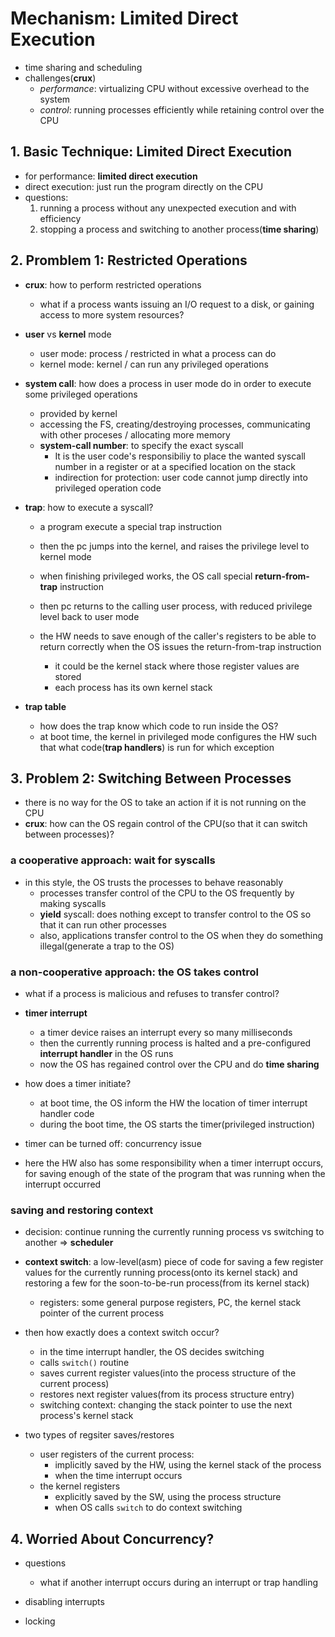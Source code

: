 # Mechanism: Limited Direct Execution
- time sharing and scheduling
- challenges(**crux**)
  - *performance*: virtualizing CPU without excessive overhead to the system
  - *control*: running processes efficiently while retaining control over the CPU

## 1. Basic Technique: Limited Direct Execution
- for performance: **limited direct execution**
- direct execution: just run the program directly on the CPU
- questions:
  1. running a process without any unexpected execution and with efficiency
  2. stopping a process and switching to another process(**time sharing**)

## 2. Promblem 1: Restricted Operations
- **crux**: how to perform restricted operations
  - what if a process wants issuing an I/O request to a disk, or gaining access to more system resources?

- **user** vs **kernel** mode
  - user mode: process / restricted in what a process can do
  - kernel mode: kernel / can run any privileged operations

- **system call**: how does a process in user mode do in order to execute some privileged operations
  - provided by kernel
  - accessing the FS, creating/destroying processes, communicating with other proceses / allocating more memory
  - **system-call number**: to specify the exact syscall
    - It is the user code's responsibiliy to place the wanted syscall number in a register or at a specified location on the stack
    - indirection for protection: user code cannot jump directly into privileged operation code

- **trap**: how to execute a syscall?
  - a program execute a special trap instruction
  - then the pc jumps into the kernel, and raises the privilege level to kernel mode
  - when finishing privileged works, the OS call special **return-from-trap** instruction
  - then pc returns to the calling user process, with reduced privilege level back to user mode

  - the HW needs to save enough of the caller's registers to be able to return correctly when the OS
  issues the return-from-trap instruction
    - it could be the kernel stack where those register values are stored
    - each process has its own kernel stack

- **trap table**
  - how does the trap know which code to run inside the OS?
  - at boot time, the kernel in privileged mode configures the HW such that what code(**trap handlers**) is run for which exception

## 3. Problem 2: Switching Between Processes
- there is no way for the OS to take an action if it is not running on the CPU
- **crux**: how can the OS regain control of the CPU(so that it can switch between processes)?

### a cooperative approach: wait for syscalls
- in this style, the OS trusts the processes to behave reasonably 
  - processes transfer control of the CPU to the OS frequently by making syscalls 
  - **yield** syscall: does nothing except to transfer control to the OS so that it can run other processes
  - also, applications transfer control to the OS when they do something illegal(generate a trap to the OS)

### a non-cooperative approach: the OS takes control
- what if a process is malicious and refuses to transfer control?
- **timer interrupt**
  - a timer device raises an interrupt every so many milliseconds
  - then the currently running process is halted and a pre-configured **interrupt handler** in the OS runs
  - now the OS has regained control over the CPU and do **time sharing**

- how does a timer initiate?
  - at boot time, the OS inform the HW the location of timer interrupt handler code
  - during the boot time, the OS starts the timer(privileged instruction)

- timer can be turned off: concurrency issue

- here the HW also has some responsibility when a timer interrupt occurs, for saving enough of the state of the program that was running when the interrupt occurred

### saving and restoring context
- decision: continue running the currently running process vs switching to another => **scheduler**
- **context switch**: a low-level(asm) piece of code for saving a few register values for the currently running process(onto its kernel stack) and restoring a few for the soon-to-be-run process(from its kernel stack)
  - registers: some general purpose registers, PC, the kernel stack pointer of the current process

- then how exactly does a context switch occur?
  - in the time interrupt handler, the OS decides switching
  - calls `switch()` routine
  - saves current register values(into the process structure of the current process)
  - restores next register values(from its process structure entry)
  - switching context: changing the stack pointer to use the next process's kernel stack

- two types of regsiter saves/restores
  - user registers of the current process:
    - implicitly saved by the HW, using the kernel stack of the process
    - when the time interrupt occurs
  - the kernel registers
    - explicitly saved by the SW, using the process structure
    - when OS calls `switch` to do context switching

## 4. Worried About Concurrency?
- questions
  - what if another interrupt occurs during an interrupt or trap handling

- disabling interrupts
- locking
